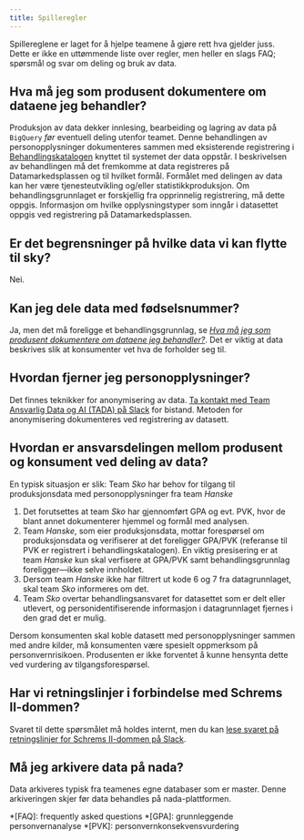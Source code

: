 ```yaml
---
title: Spilleregler
---
```

Spillereglene er laget for å hjelpe teamene å gjøre rett hva gjelder juss.
Dette er ikke en uttømmende liste over regler, men heller en slags FAQ; spørsmål og svar om deling og bruk av data.


## Hva må jeg som **produsent** dokumentere om dataene jeg behandler?
Produksjon av data dekker innlesing, bearbeiding og lagring av data på `BigQuery` *før* eventuell deling utenfor teamet.
Denne behandlingen av personopplysninger dokumenteres sammen med eksisterende registrering i [Behandlingskatalogen](https://behandlingskatalog.nais.adeo.no/) knyttet til systemet der data oppstår.
I beskrivelsen av behandlingen må det fremkomme at data registreres på Datamarkedsplassen og til hvilket formål.
Formålet med delingen av data kan her være tjenesteutvikling og/eller statistikkproduksjon.
Om behandlingsgrunnlaget er forskjellig fra opprinnelig registrering, må dette oppgis.
Informasjon om hvilke opplysningstyper som inngår i datasettet oppgis ved registrering på Datamarkedsplassen.

## Er det begrensninger på hvilke data vi kan flytte til sky?
Nei.

## Kan jeg dele data med fødselsnummer?
Ja, men det må foreligge et behandlingsgrunnlag, se [_Hva må jeg som produsent dokumentere om dataene jeg behandler?_](#hva-ma-jeg-som-produsent-dokumentere-om-dataene-jeg-behandler).
Det er viktig at data beskrives slik at konsumenter vet hva de forholder seg til.

## Hvordan fjerner jeg personopplysninger?
Det finnes teknikker for anonymisering av data.
[Ta kontakt med Team Ansvarlig Data og AI (TADA) på Slack](https://nav-it.slack.com/archives/C03CXENSLMV) for bistand.
Metoden for anonymisering dokumenteres ved registrering av datasett.

## Hvordan er ansvarsdelingen mellom produsent og konsument ved deling av data?
En typisk situasjon er slik: Team _Sko_ har behov for tilgang til produksjonsdata med personopplysninger fra team _Hanske_

1. Det forutsettes at team _Sko_ har gjennomført GPA og evt. PVK, hvor de blant annet dokumenterer hjemmel og formål med analysen.
2. Team _Hanske_, som eier produksjonsdata, mottar forespørsel om produksjonsdata og verifiserer at det foreligger GPA/PVK (referanse til PVK er registrert i behandlingskatalogen).
En viktig presisering er at team _Hanske_ kun skal verfisere at GPA/PVK samt behandlingsgrunnlag foreligger—ikke selve innholdet.
1. Dersom team _Hanske_ ikke har filtrert ut kode 6 og 7 fra datagrunnlaget, skal team _Sko_ informeres om det.
2. Team _Sko_ overtar behandlingsansvaret for datasettet som er delt eller utlevert, og personidentifiserende informasjon i datagrunnlaget fjernes i den grad det er mulig.

Dersom konsumenten skal koble datasett med personopplysninger sammen med andre kilder, må konsumenten være spesielt oppmerksom på personvernrisikoen.
Produsenten er ikke forventet å kunne hensynta dette ved vurdering av tilgangsforespørsel.

## Har vi retningslinjer i forbindelse med Schrems II-dommen?

Svaret til dette spørsmålet må holdes internt, men du kan [lese svaret på retningslinjer for Schrems II-dommen på Slack](https://nav-it.slack.com/archives/CGRMQHT50/p1650979093246669?thread_ts=1648108682.804329&cid=CGRMQHT50).


## Må jeg arkivere data på nada?
Data arkiveres typisk fra teamenes egne databaser som er master. 
Denne arkiveringen skjer før data behandles på nada-plattformen.


*[FAQ]: frequently asked questions
*[GPA]: grunnleggende personvernanalyse
*[PVK]: personvernkonsekvensvurdering
